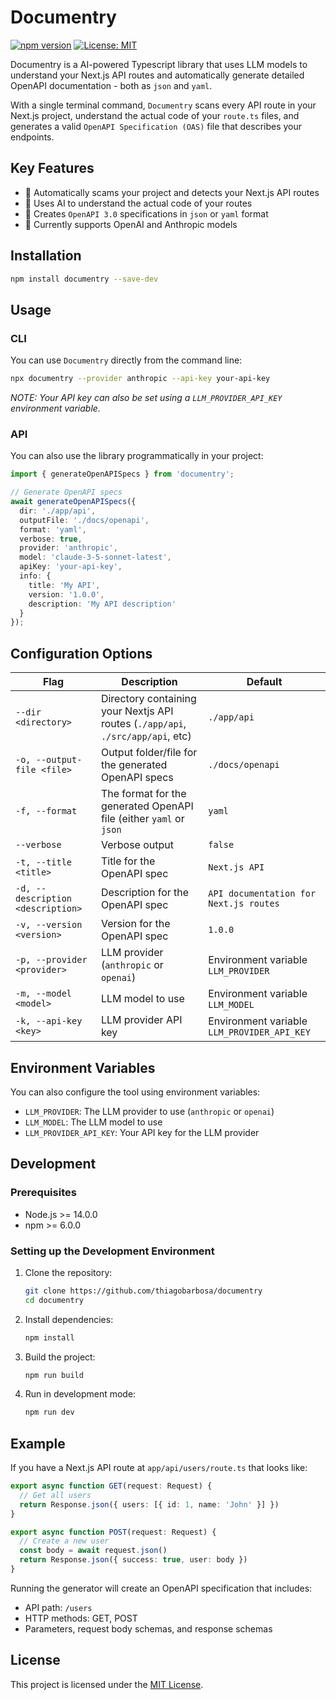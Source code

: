 # Documentry

[![npm version](https://img.shields.io/npm/v/documentry.svg)](https://www.npmjs.com/package/documentry)
[![License: MIT](https://img.shields.io/badge/License-MIT-blue.svg)](https://opensource.org/licenses/MIT)

Documentry is a AI-powered Typescript library that uses LLM models to understand your Next.js API routes and
automatically generate detailed OpenAPI documentation - both as `json` and `yaml`.

With a single terminal command, `Documentry` scans every API route in your Next.js project,
understand the actual code of your `route.ts` files, and generates a valid `OpenAPI Specification (OAS)` file that
describes your endpoints.

## Key Features

- 🚀 Automatically scams your project and detects your Next.js API routes
- 🧠 Uses AI to understand the actual code of your routes
- 📝 Creates `OpenAPI 3.0` specifications in `json` or `yaml` format
- 🔄 Currently supports OpenAI and Anthropic models

## Installation

```bash
npm install documentry --save-dev
```

## Usage

### CLI

You can use `Documentry` directly from the command line:

```bash
npx documentry --provider anthropic --api-key your-api-key
```

*NOTE: Your API key can also be set using a `LLM_PROVIDER_API_KEY` environment variable.*

### API

You can also use the library programmatically in your project:

```typescript
import { generateOpenAPISpecs } from 'documentry';

// Generate OpenAPI specs
await generateOpenAPISpecs({
  dir: './app/api',
  outputFile: './docs/openapi',
  format: 'yaml',
  verbose: true,
  provider: 'anthropic',
  model: 'claude-3-5-sonnet-latest',
  apiKey: 'your-api-key',
  info: {
    title: 'My API',
    version: '1.0.0',
    description: 'My API description'
  }
});
```

## Configuration Options

| Flag                              | Description                                                                     | Default                                     |
|-----------------------------------|---------------------------------------------------------------------------------|---------------------------------------------|
| `--dir <directory>`               | Directory containing your Nextjs API routes (`./app/api`, `./src/app/api`, etc) | `./app/api`                                 |
| `-o, --output-file <file>`        | Output folder/file for the generated OpenAPI specs                              | `./docs/openapi`                            |
| `-f, --format`                    | The format for the generated OpenAPI file (either `yaml` or `json`              | `yaml`                                      |
| `--verbose`                       | Verbose output                                                                  | `false`                                     |
| `-t, --title <title>`             | Title for the OpenAPI spec                                                      | `Next.js API`                               |
| `-d, --description <description>` | Description for the OpenAPI spec                                                | `API documentation for Next.js routes`      |
| `-v, --version <version>`         | Version for the OpenAPI spec                                                    | `1.0.0`                                     |
| `-p, --provider <provider>`       | LLM provider (`anthropic` or `openai`)                                          | Environment variable `LLM_PROVIDER`         |
| `-m, --model <model>`             | LLM model to use                                                                | Environment variable `LLM_MODEL`            |
| `-k, --api-key <key>`             | LLM provider API key                                                            | Environment variable `LLM_PROVIDER_API_KEY` |

## Environment Variables

You can also configure the tool using environment variables:

- `LLM_PROVIDER`: The LLM provider to use (`anthropic` or `openai`)
- `LLM_MODEL`: The LLM model to use
- `LLM_PROVIDER_API_KEY`: Your API key for the LLM provider

## Development

### Prerequisites

- Node.js >= 14.0.0
- npm >= 6.0.0

### Setting up the Development Environment

1. Clone the repository:
   ```bash
   git clone https://github.com/thiagobarbosa/documentry
   cd documentry
   ```

2. Install dependencies:
   ```bash
   npm install
   ```

3. Build the project:
   ```bash
   npm run build
   ```

4. Run in development mode:
   ```bash
   npm run dev
   ```

## Example

If you have a Next.js API route at `app/api/users/route.ts` that looks like:

```typescript
export async function GET(request: Request) {
  // Get all users
  return Response.json({ users: [{ id: 1, name: 'John' }] })
}

export async function POST(request: Request) {
  // Create a new user
  const body = await request.json()
  return Response.json({ success: true, user: body })
}
```

Running the generator will create an OpenAPI specification that includes:

- API path: `/users`
- HTTP methods: GET, POST
- Parameters, request body schemas, and response schemas

## License

This project is licensed under the [MIT License](LICENSE).
